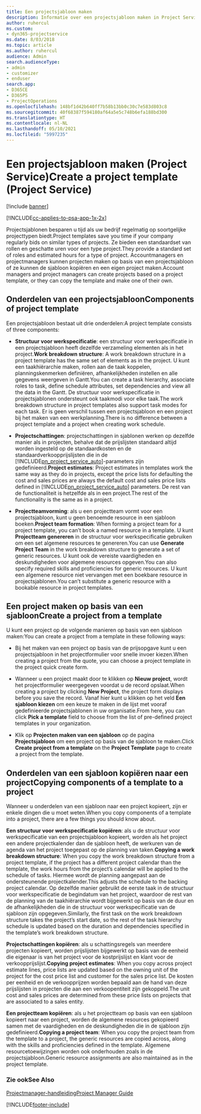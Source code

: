 ```yaml
---
title: Een projectsjabloon maken
description: Informatie over een projectsjabloon maken in Project Service
author: ruhercul
ms.custom:
- dyn365-projectservice
ms.date: 8/03/2018
ms.topic: article
ms.author: ruhercul
audience: Admin
search.audienceType:
- admin
- customizer
- enduser
search.app:
- D365CE
- D365PS
- ProjectOperations
ms.openlocfilehash: 148bf1d42b640ff7b58b13bb0c30c7e583d803c8
ms.sourcegitcommit: 40f68387f594180af64a5e5c748b6efa188bd300
ms.translationtype: HT
ms.contentlocale: nl-NL
ms.lasthandoff: 05/10/2021
ms.locfileid: "5997235"
---
```

# <a name="create-a-project-template-project-service"></a><span data-ttu-id="bb35b-103">Een projectsjabloon maken (Project Service)</span><span class="sxs-lookup"><span data-stu-id="bb35b-103">Create a project template (Project Service)</span></span>

[!include [banner](../includes/psa-now-project-operations.md)]

[!INCLUDE[cc-applies-to-psa-app-1x-2x](../includes/cc-applies-to-psa-app-1x-2x.md)]

<span data-ttu-id="bb35b-104">Projectsjablonen besparen u tijd als uw bedrijf regelmatig op soortgelijke projecttypen biedt.</span><span class="sxs-lookup"><span data-stu-id="bb35b-104">Project templates save you time if your company regularly bids on similar types of projects.</span></span> <span data-ttu-id="bb35b-105">Ze bieden een standaardset van rollen en geschatte uren voor een type project.</span><span class="sxs-lookup"><span data-stu-id="bb35b-105">They provide a standard set of roles and estimated hours for a type of project.</span></span> <span data-ttu-id="bb35b-106">Accountmanagers en projectmanagers kunnen projecten maken op basis van een projectsjabloon of ze kunnen de sjabloon kopiëren en een eigen project maken.</span><span class="sxs-lookup"><span data-stu-id="bb35b-106">Account managers and project managers can create projects based on a project template, or they can copy the template and make one of their own.</span></span>  
  
## <a name="components-of-project-template"></a><span data-ttu-id="bb35b-107">Onderdelen van een projectsjabloon</span><span class="sxs-lookup"><span data-stu-id="bb35b-107">Components of project template</span></span>
 <span data-ttu-id="bb35b-108">Een projectsjabloon bestaat uit drie onderdelen:</span><span class="sxs-lookup"><span data-stu-id="bb35b-108">A project template consists of three components:</span></span>  
  
- <span data-ttu-id="bb35b-109">**Structuur voor werkspecificatie**: een structuur voor werkspecificatie in een projectsjabloon heeft dezelfde verzameling elementen als in het project.</span><span class="sxs-lookup"><span data-stu-id="bb35b-109">**Work breakdown structure**: A work breakdown structure in a project template has the same set of elements as in the project.</span></span> <span data-ttu-id="bb35b-110">U kunt een taakhiërarchie maken, rollen aan de taak koppelen, planningskenmerken definiëren, afhankelijkheden instellen en alle gegevens weergeven in Gantt.</span><span class="sxs-lookup"><span data-stu-id="bb35b-110">You can create a task hierarchy, associate roles to task, define schedule attributes, set dependencies and view all the data in the Gantt.</span></span> <span data-ttu-id="bb35b-111">De structuur voor werkspecificatie in projectsjablonen ondersteunt ook taakmodi voor elke taak.</span><span class="sxs-lookup"><span data-stu-id="bb35b-111">The work breakdown structure in project templates also support task modes for each task.</span></span> <span data-ttu-id="bb35b-112">Er is geen verschil tussen een projectsjabloon en een project bij het maken van een werkplanning.</span><span class="sxs-lookup"><span data-stu-id="bb35b-112">There is no difference between a project template and a project when creating work schedule.</span></span>  
  
- <span data-ttu-id="bb35b-113">**Projectschattingen**: projectschattingen in sjablonen werken op dezelfde manier als in projecten, behalve dat de prijslijsten standaard altijd worden ingesteld op de standaardkosten en de standaardverkoopprijslijsten die in de [!INCLUDE[pn_project_service_auto](../includes/pn-project-service-auto.md)]-parameters zijn gedefinieerd.</span><span class="sxs-lookup"><span data-stu-id="bb35b-113">**Project estimates**: Project estimates in templates work the same way as they do in projects, except the price lists for defaulting the cost and sales prices are always the default cost and sales price lists defined in [!INCLUDE[pn_project_service_auto](../includes/pn-project-service-auto.md)] parameters.</span></span> <span data-ttu-id="bb35b-114">De rest van de functionaliteit is hetzelfde als in een project.</span><span class="sxs-lookup"><span data-stu-id="bb35b-114">The rest of the functionality is the same as in a project.</span></span>  
  
- <span data-ttu-id="bb35b-115">**Projectteamvorming**: als u een projectteam vormt voor een projectsjabloon, kunt u geen benoemde resource in een sjabloon boeken.</span><span class="sxs-lookup"><span data-stu-id="bb35b-115">**Project team formation**: When forming a project team for a project template, you can’t book a named resource in a template.</span></span> <span data-ttu-id="bb35b-116">U kunt **Projectteam genereren** in de structuur voor werkspecificatie gebruiken om een set algemene resources te genereren.</span><span class="sxs-lookup"><span data-stu-id="bb35b-116">You can use **Generate Project Team** in the work breakdown structure to generate a set of generic resources.</span></span> <span data-ttu-id="bb35b-117">U kunt ook de vereiste vaardigheden en deskundigheden voor algemene resources opgeven.</span><span class="sxs-lookup"><span data-stu-id="bb35b-117">You can also specify required skills and proficiencies for generic resources.</span></span> <span data-ttu-id="bb35b-118">U kunt een algemene resource niet vervangen met een boekbare resource in projectsjablonen.</span><span class="sxs-lookup"><span data-stu-id="bb35b-118">You can’t substitute a generic resource with a bookable resource in project templates.</span></span>  
  
## <a name="create-a-project-from-a-template"></a><span data-ttu-id="bb35b-119">Een project maken op basis van een sjabloon</span><span class="sxs-lookup"><span data-stu-id="bb35b-119">Create a project from a template</span></span>  
 <span data-ttu-id="bb35b-120">U kunt een project op de volgende manieren op basis van een sjabloon maken:</span><span class="sxs-lookup"><span data-stu-id="bb35b-120">You can create a project from a template in these following ways:</span></span>  
  
-   <span data-ttu-id="bb35b-121">Bij het maken van een project op basis van de prijsopgave kunt u een projectsjabloon in het projectformulier voor snelle invoer kiezen.</span><span class="sxs-lookup"><span data-stu-id="bb35b-121">When creating a project from the quote, you can choose a project template in the project quick create form.</span></span>  
  
-   <span data-ttu-id="bb35b-122">Wanneer u een project maakt door te klikken op **Nieuw project**, wordt het projectformulier weergegeven voordat u de record opslaat.</span><span class="sxs-lookup"><span data-stu-id="bb35b-122">When creating a project by clicking **New Project**, the project form displays before you save the record.</span></span> <span data-ttu-id="bb35b-123">Vanaf hier kunt u klikken op het veld **Een sjabloon kiezen** om een keuze te maken in de lijst met vooraf gedefinieerde projectsjablonen in uw organisatie.</span><span class="sxs-lookup"><span data-stu-id="bb35b-123">From here, you can click **Pick a template** field to choose from the list of pre-defined project templates in your organization.</span></span>  
  
-   <span data-ttu-id="bb35b-124">Klik op **Projecten maken van een sjabloon** op de pagina **Projectsjabloon** om een project op basis van de sjabloon te maken.</span><span class="sxs-lookup"><span data-stu-id="bb35b-124">Click **Create project from a template** on the **Project Template** page to create a project from the template.</span></span>  
  
## <a name="copying-components-of-a-template-to-a-project"></a><span data-ttu-id="bb35b-125">Onderdelen van een sjabloon kopiëren naar een project</span><span class="sxs-lookup"><span data-stu-id="bb35b-125">Copying components of a template to a project</span></span>  
 <span data-ttu-id="bb35b-126">Wanneer u onderdelen van een sjabloon naar een project kopieert, zijn er enkele dingen die u moet weten.</span><span class="sxs-lookup"><span data-stu-id="bb35b-126">When you copy components of a template into a project, there are a few things you should know about.</span></span>  
  
 <span data-ttu-id="bb35b-127">**Een structuur voor werkspecificatie kopiëren**: als u de structuur voor werkspecificatie van een projectsjabloon kopieert, worden als het project een andere projectkalender dan de sjabloon heeft, de werkuren van de agenda van het project toegepast op de planning van taken.</span><span class="sxs-lookup"><span data-stu-id="bb35b-127">**Copying a work breakdown structure**: When you copy the work breakdown structure from a project template, if the project has a different project calendar than the template, the work hours from the project’s calendar will be applied to the schedule of tasks.</span></span> <span data-ttu-id="bb35b-128">Hiermee wordt de planning aangepast aan de ondersteunende projectkalender.</span><span class="sxs-lookup"><span data-stu-id="bb35b-128">This adjusts the schedule to the backing project calendar.</span></span> <span data-ttu-id="bb35b-129">Op dezelfde manier gebruikt de eerste taak in de structuur voor werkspecificatie de begindatum van het project, waardoor de rest van de planning van de taakhiërarchie wordt bijgewerkt op basis van de duur en de afhankelijkheden die in de structuur voor werkspecificatie van de sjabloon zijn opgegeven.</span><span class="sxs-lookup"><span data-stu-id="bb35b-129">Similarly, the first task on the work breakdown structure takes the project’s start date, so the rest of the task hierarchy schedule is updated based on the duration and dependencies specified in the template’s work breakdown structure.</span></span>  
  
 <span data-ttu-id="bb35b-130">**Projectschattingen kopiëren**: als u schattingsregels van meerdere projecten kopieert, worden prijslijsten bijgewerkt op basis van de eenheid die eigenaar is van het project voor de kostprijslijst en klant voor de verkoopprijslijst.</span><span class="sxs-lookup"><span data-stu-id="bb35b-130">**Copying project estimates**: When you copy across project estimate lines, price lists are updated based on the owning unit of the project for the cost price list and customer for the sales price list.</span></span> <span data-ttu-id="bb35b-131">De kosten per eenheid en de verkoopprijzen worden bepaald aan de hand van deze prijslijsten in projecten die aan een verkoopentiteit zijn gekoppeld.</span><span class="sxs-lookup"><span data-stu-id="bb35b-131">The unit cost and sales prices are determined from these price lists on projects that are associated to a sales entity.</span></span>  
  
 <span data-ttu-id="bb35b-132">**Een projectteam kopiëren**: als u het projectteam op basis van een sjabloon kopieert naar een project, worden de algemene resources gekopieerd samen met de vaardigheden en de deskundigheden die in de sjabloon zijn gedefinieerd.</span><span class="sxs-lookup"><span data-stu-id="bb35b-132">**Copying a project team**: When you copy the project team from the template to a project, the generic resources are copied across, along with the skills and proficiencies defined in the template.</span></span> <span data-ttu-id="bb35b-133">Algemene resourcetoewijzingen worden ook onderhouden zoals in de projectsjabloon.</span><span class="sxs-lookup"><span data-stu-id="bb35b-133">Generic resource assignments are also maintained as in the project template.</span></span>  
  
### <a name="see-also"></a><span data-ttu-id="bb35b-134">Zie ook</span><span class="sxs-lookup"><span data-stu-id="bb35b-134">See Also</span></span>  
 [<span data-ttu-id="bb35b-135">Projectmanager-handleiding</span><span class="sxs-lookup"><span data-stu-id="bb35b-135">Project Manager Guide</span></span>](../psa/project-manager-guide.md)


[!INCLUDE[footer-include](../includes/footer-banner.md)]